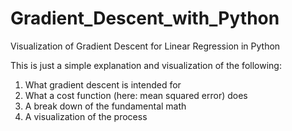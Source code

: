 # Gradient_Descent_with_Python
Visualization of Gradient Descent for Linear Regression in Python


This is just a simple explanation and visualization of the following:

1) What gradient descent is intended for
2) What a cost function (here: mean squared error) does
3) A break down of the fundamental math
4) A visualization of the process




